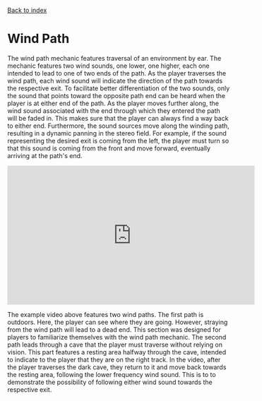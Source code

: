 [Back to index](Soundgarden_Documentation.md)

# Wind Path


The wind path mechanic features traversal of an environment by ear. The mechanic features two wind sounds, one lower, one higher, each one intended to lead to one of two ends of the path. As the player traverses the wind path, each wind sound will indicate the direction of the path towards the respective exit. To facilitate better differentiation of the two sounds, only the sound that points toward the opposite path end can be heard when the player is at either end of the path. As the player moves further along, the wind sound associated with the end through which they entered the path will be faded in. This makes sure that the player can always find a way back to either end. Furthermore, the sound sources move along the winding path, resulting in a dynamic panning in the stereo field. For example, if the sound representing the desired exit is coming from the left, the player must turn so that this sound is coming from the front and move forward, eventually arriving at the path's end.

<iframe width="560" height="315" src="https://www.youtube.com/embed/PZmV2HgfBmo?si=rXgUTBn8g6of_-96" title="YouTube video player" frameborder="0" allow="accelerometer; autoplay; clipboard-write; encrypted-media; gyroscope; picture-in-picture; web-share" referrerpolicy="strict-origin-when-cross-origin" allowfullscreen></iframe>


The example video above features two wind paths. The first path is outdoors. Here, the player can see where they are going. However, straying from the wind path will lead to a dead end. This section was designed for players to familiarize themselves with the wind path mechanic.
The second path leads through a cave that the player must traverse without relying on vision. This part features a resting area halfway through the cave, intended to indicate to the player that they are on the right track.
In the video, after the player traverses the dark cave, they return to it and move back towards the resting area, following the lower frequency wind sound. This is to to demonstrate the possibility of following either wind sound towards the respective exit.